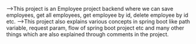 -->This project is an Employee project backend where we can save employees, get all employees, get employee by id, delete employee by id etc.
-->This project also explains various concepts in spring boot like path variable, request param, flow of spring boot project etc and many other things which are also explained through comments in the project.
